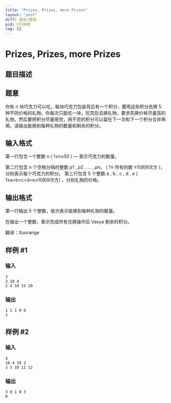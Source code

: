 ```yaml
---
title: "Prizes, Prizes, more Prizes"
layout: "post"
diff: 普及/提高-
pid: CF208D
tag: []
---
```


# Prizes, Prizes, more Prizes

## 题目描述

## 题意
你有 n 块巧克力可以吃，每块巧克力包装背后有一个积分，要用这些积分去换 5 种不同价格的礼物。你每次只能吃一块，吃完后去换礼物，要求先换价格尽量高的礼物，然后要把积分尽量用完，用不完的积分可以留在下一次和下一个积分合并再用。请输出能换到每种礼物的数量和剩余的积分。

## 输入格式

第一行包含一个整数 n ( 1≤n≤50 ) — 表示巧克力的数量。

第二行包含 n 个空格分隔的整数 $p1$ , $p2$ , ... , $pn$。 ( 1≤ 所有的数 ≤10的9次方 )，分别表示每个巧克力的积分。
第三行包含 5 个整数 a , b , c , d , e ( 1≤a<b<c<d<e≤10的9次方) ，分别礼物的价格。

## 输出格式

第一行输出 5 个整数，依次表示能换到每种礼物的数量。

在输出一个整数，表示完成所有兑换操作后 Vasya 剩余的积分。

翻译：Xuorange

## 样例 #1

### 输入

```
3
3 10 4
2 4 10 15 20

```

### 输出

```
1 1 1 0 0 
1

```

## 样例 #2

### 输入

```
4
10 4 39 2
3 5 10 11 12

```

### 输出

```
3 0 1 0 3 
0

```

